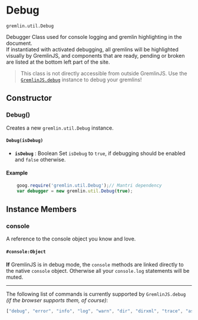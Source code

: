 # Debug

`gremlin.util.Debug` 

Debugger Class used for console logging and gremlin highlighting in the document.   
If instantiated with activated debugging, all gremlins
will be highlighted visually by GremlinJS, and components that are ready, pending or broken are listed at the bottom left
part of the site.

> This class is not directly accessible from outside GremlinJS. Use the [`GremlinJS.debug`](../../GremlinJS.html#debug) instance to debug your gremlins!

## Constructor

### Debug()
Creates a new `gremlin.util.Debug` instance.

#### `Debug(isDebug)`

- **`isDebug`** : Boolean
	Set `isDebug` to `true`, if debugging should be enabled and `false` otherwise.

#### Example
```js
    goog.require('gremlin.util.Debug');// Mantri dependency
    var debugger = new gremlin.util.Debug(true);
```
## Instance Members

### console
A reference to the console object you know and love.

#### `#console:Object`

**If** GremlinJS is in debug mode, the `console` methods are linked directly to the native `console` object. Otherwise all your `console.log` statements will be muted.

---

The following list of commands is currently supported by `GremlinJS.debug` *(if the browser supports them, of course)*:

```js
["debug", "error", "info", "log", "warn", "dir", "dirxml", "trace", "assert", "count", "markTimeline", "profile", "profileEnd", "time", "timeEnd", "timeStamp", "group", "groupCollapsed", "groupEnd", "clear"]
```